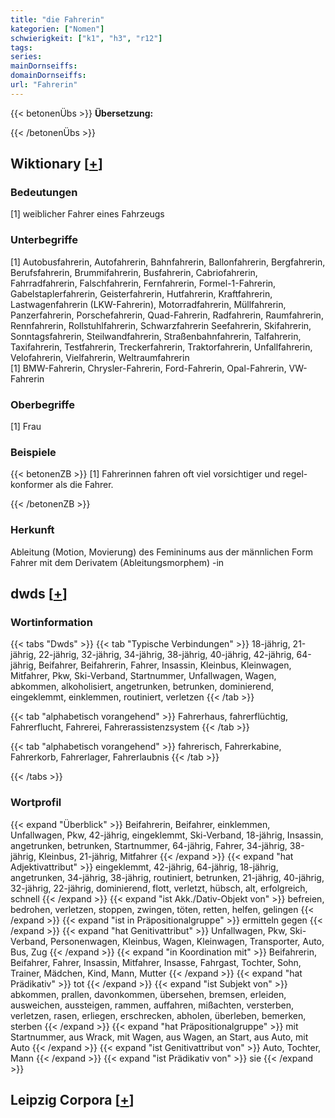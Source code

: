 ```yaml
---
title: "die Fahrerin"
kategorien: ["Nomen"]
schwierigkeit: ["k1", "h3", "r12"]
tags:
series:
mainDornseiffs:
domainDornseiffs:
url: "Fahrerin"
---
```


{{< betonenÜbs >}}
**Übersetzung:**  
  
{{< /betonenÜbs >}}

## Wiktionary [[+](https://de.wiktionary.org/wiki/Fahrerin)]

### Bedeutungen
[1] weiblicher Fahrer eines Fahrzeugs  

### Unterbegriffe
[1] Autobusfahrerin, Autofahrerin, Bahnfahrerin, Ballonfahrerin, Bergfahrerin, Berufsfahrerin, Brummifahrerin, Busfahrerin, Cabriofahrerin, Fahrradfahrerin, Falschfahrerin, Fernfahrerin, Formel-1-Fahrerin, Gabelstaplerfahrerin, Geisterfahrerin, Hutfahrerin, Kraftfahrerin, Lastwagenfahrerin (LKW-Fahrerin), Motorradfahrerin, Müllfahrerin, Panzerfahrerin, Porschefahrerin, Quad-Fahrerin, Radfahrerin, Raumfahrerin, Rennfahrerin, Rollstuhlfahrerin, Schwarzfahrerin Seefahrerin, Skifahrerin, Sonntagsfahrerin, Steilwandfahrerin, Straßenbahnfahrerin, Talfahrerin, Taxifahrerin, Testfahrerin, Treckerfahrerin, Traktorfahrerin, Unfallfahrerin, Velofahrerin, Vielfahrerin, Weltraumfahrerin  
[1]  BMW-Fahrerin, Chrysler-Fahrerin, Ford-Fahrerin, Opal-Fahrerin, VW-Fahrerin  

### Oberbegriffe
[1] Frau  

### Beispiele
{{< betonenZB >}}
[1] Fahrerinnen fahren oft viel vorsichtiger und regel-konformer als die Fahrer.  

{{< /betonenZB >}}
### Herkunft
Ableitung (Motion, Movierung) des Femininums aus der männlichen Form Fahrer mit dem Derivatem (Ableitungsmorphem) -in  



## dwds [[+](https://www.dwds.de/wb/Fahrerin)]

### Wortinformation
{{< tabs "Dwds" >}}
{{< tab "Typische Verbindungen" >}}
18-jährig, 21-jährig, 22-jährig, 32-jährig, 34-jährig, 38-jährig, 40-jährig, 42-jährig, 64-jährig, Beifahrer, Beifahrerin, Fahrer, Insassin, Kleinbus, Kleinwagen, Mitfahrer, Pkw, Ski-Verband, Startnummer, Unfallwagen, Wagen, abkommen, alkoholisiert, angetrunken, betrunken, dominierend, eingeklemmt, einklemmen, routiniert, verletzen
{{< /tab >}}

{{< tab "alphabetisch vorangehend" >}}
Fahrerhaus, fahrerflüchtig, Fahrerflucht, Fahrerei, Fahrerassistenzsystem
{{< /tab >}}

{{< tab "alphabetisch vorangehend" >}}
fahrerisch, Fahrerkabine, Fahrerkorb, Fahrerlager, Fahrerlaubnis
{{< /tab >}}

{{< /tabs >}}

### Wortprofil
{{< expand "Überblick" >}} Beifahrerin, Beifahrer, einklemmen, Unfallwagen, Pkw, 42-jährig, eingeklemmt, Ski-Verband, 18-jährig, Insassin, angetrunken, betrunken, Startnummer, 64-jährig, Fahrer, 34-jährig, 38-jährig, Kleinbus, 21-jährig, Mitfahrer {{< /expand >}}
{{< expand "hat Adjektivattribut" >}} eingeklemmt, 42-jährig, 64-jährig, 18-jährig, angetrunken, 34-jährig, 38-jährig, routiniert, betrunken, 21-jährig, 40-jährig, 32-jährig, 22-jährig, dominierend, flott, verletzt, hübsch, alt, erfolgreich, schnell {{< /expand >}}
{{< expand "ist Akk./Dativ-Objekt von" >}} befreien, bedrohen, verletzen, stoppen, zwingen, töten, retten, helfen, gelingen {{< /expand >}}
{{< expand "ist in Präpositionalgruppe" >}} ermitteln gegen {{< /expand >}}
{{< expand "hat Genitivattribut" >}} Unfallwagen, Pkw, Ski-Verband, Personenwagen, Kleinbus, Wagen, Kleinwagen, Transporter, Auto, Bus, Zug {{< /expand >}}
{{< expand "in Koordination mit" >}} Beifahrerin, Beifahrer, Fahrer, Insassin, Mitfahrer, Insasse, Fahrgast, Tochter, Sohn, Trainer, Mädchen, Kind, Mann, Mutter {{< /expand >}}
{{< expand "hat Prädikativ" >}} tot {{< /expand >}}
{{< expand "ist Subjekt von" >}} abkommen, prallen, davonkommen, übersehen, bremsen, erleiden, ausweichen, aussteigen, rammen, auffahren, mißachten, versterben, verletzen, rasen, erliegen, erschrecken, abholen, überleben, bemerken, sterben {{< /expand >}}
{{< expand "hat Präpositionalgruppe" >}} mit Startnummer, aus Wrack, mit Wagen, aus Wagen, an Start, aus Auto, mit Auto {{< /expand >}}
{{< expand "ist Genitivattribut von" >}} Auto, Tochter, Mann {{< /expand >}}
{{< expand "ist Prädikativ von" >}} sie {{< /expand >}}

## Leipzig Corpora [[+](https://corpora.uni-leipzig.de/en/res?word=Fahrerin&corpusId=deu_newscrawl-public_2018)]

